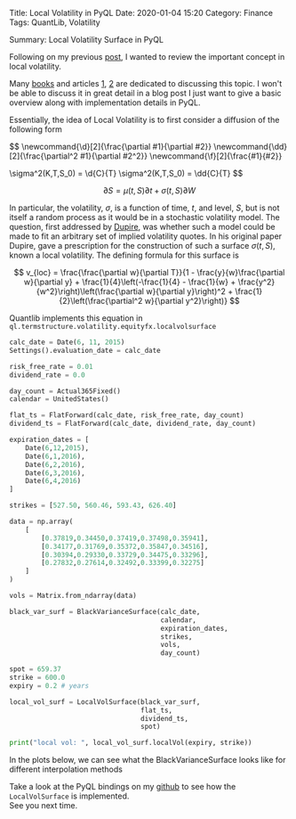 Title: Local Volatility in PyQL
Date: 2020-01-04 15:20
Category: Finance
Tags: QuantLib, Volatility

Summary: Local Volatility Surface in PyQL

Following on my previous [post](lostinthelyceum.com/Black-Variance-Surface-in-PyQL.html),
I wanted to review the important concept in local volatility.

Many [books](https://books.google.com/books/about/The_Volatility_Surface.html?id=P7ASlvLRsKMC&source=kp_book_description)
and articles [1](https://en.wikipedia.org/wiki/Local_volatility), [2](http://web.math.ku.dk/~rolf/teaching/ctff03/Gatheral.1.pdf) are dedicated
to discussing this topic.  I won't be able to discuss it in great detail in a
blog post I just want to give a basic overview along with implementation details
in PyQL.

Essentially, the idea of Local Volatility is to first consider a diffusion of
the following form

$$
\newcommand{\d}[2]{\frac{\partial #1}{\partial #2}}
\newcommand{\dd}[2]{\frac{\partial^2 #1}{\partial #2^2}}
\newcommand{\f}[2]{\frac{#1}{#2}}

\sigma^2(K,T,S_0) = \d{C}{T}
\sigma^2(K,T,S_0) = \dd{C}{T}
$$


$$\partial S = \mu(t, S)\partial t + \sigma(t,S)\partial W$$  

In particular, the volatility, $\sigma$, is a function of time, $t$, and level, $S$,
but is not itself a random process as it would be in a stochastic volatility
model. The question, first addressed by [Dupire](https://web.archive.org/web/20120907114056/http://www.risk.net/data/risk/pdf/technical/2007/risk20_0707_technical_volatility.pdf), was whether such a model could
be made to fit an arbitrary set of implied volatility quotes.  In his original
paper Dupire, gave a prescription for the construction of such a surface
$\sigma(t,S)$, known a local volatility.  The defining formula for this surface is

$$
v_{loc} = \frac{\frac{\partial w}{\partial T}}{1 - \frac{y}{w}\frac{\partial w}{\partial y} + \frac{1}{4}\left(-\frac{1}{4} - \frac{1}{w} + \frac{y^2}{w^2}\right)\left(\frac{\partial w}{\partial y}\right)^2 + \frac{1}{2}\left(\frac{\partial^2 w}{\partial y^2}\right)}
$$

Quantlib implements this equation in ``ql.termstructure.volatility.equityfx.localvolsurface``


```python
calc_date = Date(6, 11, 2015)
Settings().evaluation_date = calc_date

risk_free_rate = 0.01
dividend_rate = 0.0

day_count = Actual365Fixed()
calendar = UnitedStates()

flat_ts = FlatForward(calc_date, risk_free_rate, day_count)
dividend_ts = FlatForward(calc_date, dividend_rate, day_count)

expiration_dates = [
    Date(6,12,2015),
    Date(6,1,2016),
    Date(6,2,2016),
    Date(6,3,2016),
    Date(6,4,2016)
]

strikes = [527.50, 560.46, 593.43, 626.40]

data = np.array(
    [
        [0.37819,0.34450,0.37419,0.37498,0.35941],
        [0.34177,0.31769,0.35372,0.35847,0.34516],
        [0.30394,0.29330,0.33729,0.34475,0.33296],
        [0.27832,0.27614,0.32492,0.33399,0.32275]
    ]
)

vols = Matrix.from_ndarray(data)

black_var_surf = BlackVarianceSurface(calc_date,
                                      calendar,
                                      expiration_dates,
                                      strikes,
                                      vols,
                                      day_count)

spot = 659.37
strike = 600.0
expiry = 0.2 # years

local_vol_surf = LocalVolSurface(black_var_surf,
                                 flat_ts,
                                 dividend_ts,
                                 spot)

print("local vol: ", local_vol_surf.localVol(expiry, strike))

```

In the plots below, we can see what the BlackVarianceSurface looks like for
different interpolation methods

Take a look at the PyQL bindings on my [github](https://github.com/kevingivens/pyql)
to see how the ``LocalVolSurface`` is implemented.  
See you next time.
